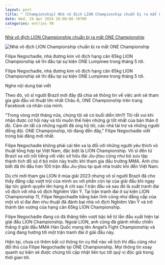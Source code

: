 ```yaml
---
layout: post
title: " [Championship] Nhà vô địch LION Championship chuẩn bị ra mắt ONE Championship"
date: Wed, 24 Apr 2024 18:00:00 +0700
categories: entries VN
---
```

[Nhà vô địch LION Championship chuẩn bị ra mắt ONE Championship](https://thethao247.vn/441-nha-vo-dich-lion-championship-chuan-bi-ra-mat-one-championship-d325209.html)

![Nhà vô địch LION Championship chuẩn bị ra mắt ONE Championship](https://cdn-img.thethao247.vn/storage/files/hungtm/social-thumb/2024/04/24/409385443_333823556067563_5107134279061052967_n-140415avatar.jpg)

Filipe Negochadle, nhà đương kim vô địch hạng cân 65kg LION Championship sẽ thi đấu tại sự kiện ONE Lumpinee trong tháng 5 tới.

Filipe Negochadle, nhà đương kim vô địch hạng cân 65kg LION Championship sẽ thi đấu tại sự kiện ONE Lumpinee trong tháng 5 tới.

Nghe nội dung bài viết

Theo đó, võ sĩ người Brazil mới đây đã chia sẻ thông tin về việc anh sẽ tham gia giải đấu võ thuật lớn nhất Châu Á, ONE Championship trên trang Facebook cá nhân của mình.

“Trong vòng một tháng nữa, chúng tôi sẽ có buổi diễn lớn!!! Tôi rất vui khi nhận được cơ hội này và tôi muốn thể hiện những gì tốt nhất của bản thân ở đó. Cảm ơn tất cả những người đã ủng hộ tôi, các nhà tài trợ và những người đồng đội. ONE Championship, tôi đang đến đây,” Filipe Negochadle viết trong bài đăng mới nhất.

Filipe Negochadle không phải cái tên xa lạ đối với những người yêu thích võ thuật tổng hợp tại Việt Nam, đặc biệt là LION Championship. Võ sĩ đến từ Brazil xa xôi nổi tiếng với việc sở hữu đai Jiu-jitsu cũng như bộ sưu tập thành tích đồ sộ ở bộ môn này trước khi tham gia đấu trường MMA. Anh cho biết đã thi đấu hơn 100 trận đấu Jiu-jitsu tại quê nhà trước khi đến Việt Nam.

Dù chỉ mới tham gia LION ở mùa giải 2023 nhưng võ sĩ người Brazil đã cho thấy đẳng cấp vượt trội của mình so với phần còn lại của giải đấu khi ngay lập tức giành quyền lên hạng A chỉ sau 1 trận đấu và sau đó là xuất tranh đai vô địch với nhà vô địch Nghiêm Văn Ý. Tại trận tranh đai ở sự kiện LION Championship 11, Filipe Negochadle bằng bản lĩnh cũng như đẳng cấp của một võ sĩ đai đen nhu thuật đã đánh bại nhà vô địch Nghiêm Văn Ý và trở thành tân vương của hạng cân 65kg LION Championship.

Filipe Negochadle đang có đà thăng tiến vượt bậc kể từ lần đầu xuất hiện tại giải đấu LION Championship. Ngoài LION, anh cũng đã giành nhiều chiến thắng ở giải đấu MMA Hàn Quốc mang tên Angel’s Fight Championship và cũng đang hướng tới một trận tranh đai ở giải đấu này.

Hiện tại, chưa có thêm bất cứ thông tin cụ thể nào về lịch thi đấu cũng như đối thủ của Filipe Negochadle tại ONE Championship. Mọi thông tin xoay quanh sự kiện sẽ được chúng tôi cập nhật liên tục tới quý vị độc giả trong thời gian tới.

